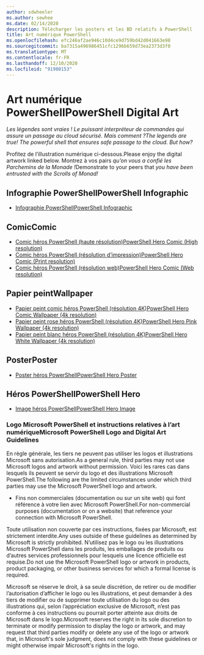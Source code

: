 ```yaml
---
author: sdwheeler
ms.author: sewhee
ms.date: 02/14/2020
description: Télécharger les posters et les BD relatifs à PowerShell
title: Art numérique PowerShell
ms.openlocfilehash: efc246af2ae946c10d4ce9d759bd42d041663e98
ms.sourcegitcommit: ba7315a496986451cfc1296b659d73ea2373d3f0
ms.translationtype: MT
ms.contentlocale: fr-FR
ms.lasthandoff: 12/10/2020
ms.locfileid: "91980153"
---
```

# <a name="powershell-digital-art"></a><span data-ttu-id="796c9-103">Art numérique PowerShell</span><span class="sxs-lookup"><span data-stu-id="796c9-103">PowerShell Digital Art</span></span>

<span data-ttu-id="796c9-104">*Les légendes sont vraies ! Le puissant interpréteur de commandes qui assure un passage au cloud sécurisé. Mais comment ?*</span><span class="sxs-lookup"><span data-stu-id="796c9-104">*The legends are true! The powerful shell that ensures safe passage to the cloud. But how?*</span></span>

<span data-ttu-id="796c9-105">Profitez de l’illustration numérique ci-dessous.</span><span class="sxs-lookup"><span data-stu-id="796c9-105">Please enjoy the digital artwork linked below.</span></span> <span data-ttu-id="796c9-106">Montrez à vos pairs *qu’on vous a confié les Parchemins de la Monade !*</span><span class="sxs-lookup"><span data-stu-id="796c9-106">Demonstrate to your peers that *you have been entrusted with the Scrolls of Monad!*</span></span>

## <a name="powershell-infographic"></a><span data-ttu-id="796c9-107">Infographie PowerShell</span><span class="sxs-lookup"><span data-stu-id="796c9-107">PowerShell Infographic</span></span>

- [<span data-ttu-id="796c9-108">Infographie PowerShell</span><span class="sxs-lookup"><span data-stu-id="796c9-108">PowerShell Infographic</span></span>](https://github.com/MicrosoftDocs/PowerShell-Docs/blob/staging/assets/PowerShell_7_Infographic.pdf)

## <a name="comic"></a><span data-ttu-id="796c9-109">Comic</span><span class="sxs-lookup"><span data-stu-id="796c9-109">Comic</span></span>

- [<span data-ttu-id="796c9-110">Comic héros PowerShell (haute résolution)</span><span class="sxs-lookup"><span data-stu-id="796c9-110">PowerShell Hero Comic (High resolution)</span></span>](https://aka.ms/powershellherocomic_highres)
- [<span data-ttu-id="796c9-111">Comic héros PowerShell (résolution d’impression)</span><span class="sxs-lookup"><span data-stu-id="796c9-111">PowerShell Hero Comic (Print resolution)</span></span>](https://aka.ms/powershellherocomic_print)
- [<span data-ttu-id="796c9-112">Comic héros PowerShell (résolution web)</span><span class="sxs-lookup"><span data-stu-id="796c9-112">PowerShell Hero Comic (Web resolution)</span></span>](https://aka.ms/powershellherocomic_web)

## <a name="wallpaper"></a><span data-ttu-id="796c9-113">Papier peint</span><span class="sxs-lookup"><span data-stu-id="796c9-113">Wallpaper</span></span>

- [<span data-ttu-id="796c9-114">Papier peint comic héros PowerShell (résolution 4K)</span><span class="sxs-lookup"><span data-stu-id="796c9-114">PowerShell Hero Comic Wallpaper (4k resolution)</span></span>](https://aka.ms/powershellherowallpaper)
- [<span data-ttu-id="796c9-115">Papier peint rose héros PowerShell (résolution 4K)</span><span class="sxs-lookup"><span data-stu-id="796c9-115">PowerShell Hero Pink Wallpaper (4k resolution)</span></span>](https://aka.ms/powershellherowallpaper1)
- [<span data-ttu-id="796c9-116">Papier peint blanc héros PowerShell (résolution 4K)</span><span class="sxs-lookup"><span data-stu-id="796c9-116">PowerShell Hero White Wallpaper (4k resolution)</span></span>](https://aka.ms/powershellherowallpaper2)

## <a name="poster"></a><span data-ttu-id="796c9-117">Poster</span><span class="sxs-lookup"><span data-stu-id="796c9-117">Poster</span></span>

- [<span data-ttu-id="796c9-118">Poster héros PowerShell</span><span class="sxs-lookup"><span data-stu-id="796c9-118">PowerShell Hero Poster</span></span>](https://aka.ms/powershellheroposter)

## <a name="powershell-hero"></a><span data-ttu-id="796c9-119">Héros PowerShell</span><span class="sxs-lookup"><span data-stu-id="796c9-119">PowerShell Hero</span></span>

- [<span data-ttu-id="796c9-120">Image héros PowerShell</span><span class="sxs-lookup"><span data-stu-id="796c9-120">PowerShell Hero Image</span></span>](https://aka.ms/powershellhero)

### <a name="microsoft-powershell-logo-and-digital-art-guidelines"></a><span data-ttu-id="796c9-121">Logo Microsoft PowerShell et instructions relatives à l’art numérique</span><span class="sxs-lookup"><span data-stu-id="796c9-121">Microsoft PowerShell Logo and Digital Art Guidelines</span></span>

<span data-ttu-id="796c9-122">En règle générale, les tiers ne peuvent pas utiliser les logos et illustrations Microsoft sans autorisation.</span><span class="sxs-lookup"><span data-stu-id="796c9-122">As a general rule, third parties may not use Microsoft logos and artwork without permission.</span></span> <span data-ttu-id="796c9-123">Voici les rares cas dans lesquels ils peuvent se servir du logo et des illustrations Microsoft PowerShell.</span><span class="sxs-lookup"><span data-stu-id="796c9-123">The following are the limited circumstances under which third parties may use the Microsoft PowerShell logo and artwork.</span></span>

- <span data-ttu-id="796c9-124">Fins non commerciales (documentation ou sur un site web) qui font référence à votre lien avec Microsoft PowerShell.</span><span class="sxs-lookup"><span data-stu-id="796c9-124">For non-commercial purposes (documentation or on a website) that reference your connection with Microsoft PowerShell.</span></span>

<span data-ttu-id="796c9-125">Toute utilisation non couverte par ces instructions, fixées par Microsoft, est strictement interdite.</span><span class="sxs-lookup"><span data-stu-id="796c9-125">Any uses outside of these guidelines as determined by Microsoft is strictly prohibited.</span></span> <span data-ttu-id="796c9-126">N’utilisez pas le logo ou les illustrations Microsoft PowerShell dans les produits, les emballages de produits ou d’autres services professionnels pour lesquels une licence officielle est requise.</span><span class="sxs-lookup"><span data-stu-id="796c9-126">Do not use the Microsoft PowerShell logo or artwork in products, product packaging, or other business services for which a formal license is required.</span></span>

<span data-ttu-id="796c9-127">Microsoft se réserve le droit, à sa seule discrétion, de retirer ou de modifier l’autorisation d’afficher le logo ou les illustrations, et peut demander à des tiers de modifier ou de supprimer toute utilisation du logo ou des illustrations qui, selon l’appréciation exclusive de Microsoft, n’est pas conforme à ces instructions ou pourrait porter atteinte aux droits de Microsoft dans le logo.</span><span class="sxs-lookup"><span data-stu-id="796c9-127">Microsoft reserves the right in its sole discretion to terminate or modify permission to display the logo or artwork, and may request that third parties modify or delete any use of the logo or artwork that, in Microsoft's sole judgment, does not comply with these guidelines or might otherwise impair Microsoft's rights in the logo.</span></span>
